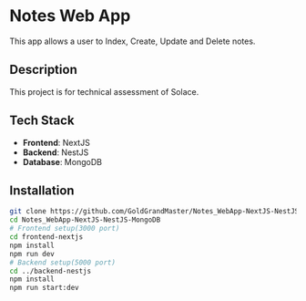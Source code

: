 # Notes Web App

This app allows a user to Index, Create, Update and Delete notes.

## Description

This project is for technical assessment of Solace.

## Tech Stack

- **Frontend**: NextJS
- **Backend**: NestJS
- **Database**: MongoDB

## Installation


```bash
git clone https://github.com/GoldGrandMaster/Notes_WebApp-NextJS-NestJS-MongoDB.git
cd Notes_WebApp-NextJS-NestJS-MongoDB
# Frontend setup(3000 port)
cd frontend-nextjs
npm install
npm run dev
# Backend setup(5000 port)
cd ../backend-nestjs
npm install
npm run start:dev
